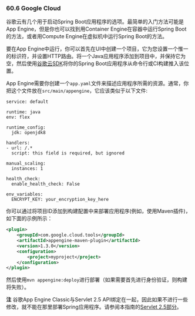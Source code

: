 ### 60.6 Google Cloud

谷歌云有几个用于启动Spring Boot应用程序的选项。最简单的入门方法可能是App Engine，但是你也可以找到用Container Engine在容器中运行Spring Boot的方法，或者用Compute Engine在虚拟机中运行Spring Boot的方法。

要在App Engine中运行，你可以首先在UI中创建一个项目，它为您设置一个惟一的标识符，并设置HTTP路由。将一个Java应用程序添加到项目中，并保持它为空，然后使用[谷歌云SDK](https://cloud.google.com/sdk/downloads)将你的Spring Boot应用程序从命令行或CI构建推入该位置。

App Engine需要你创建一个`app.yaml`文件来描述应用程序所需的资源。通常，你把这个文件放在`src/main/appengine`，它应该类似于以下文件:
```properties
service: default

runtime: java
env: flex

runtime_config:
  jdk: openjdk8

handlers:
- url: /.*
  script: this field is required, but ignored

manual_scaling:
  instances: 1

health_check:
  enable_health_check: False

env_variables:
  ENCRYPT_KEY: your_encryption_key_here
```

你可以通过将项目ID添加到构建配置中来部署应用程序(例如，使用Maven插件)，如下面的示例所示：
```xml
<plugin>
	<groupId>com.google.cloud.tools</groupId>
	<artifactId>appengine-maven-plugin</artifactId>
	<version>1.3.0</version>
	<configuration>
		<project>myproject</project>
	</configuration>
</plugin>
```
然后使用`mvn appengine:deploy`进行部署（如果需要首先进行身份验证，则构建将失败）。

**注** 谷歌App Engine Classic与Servlet 2.5 API绑定在一起，因此如果不进行一些修改，就不能在那里部署Spring应用程序。请参阅本指南的[Servlet 2.5部分](https://docs.spring.io/spring-boot/docs/2.0.0.RELEASE/reference/htmlsingle/#howto-servlet-2-5)。
